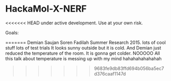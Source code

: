 # HackaMol-X-NERF

<<<<<<< HEAD
under active development.  Use at your own risk.

Goals:
 

=======
Demian 
Saujan
Soren 
Fadilah 
Summer Research 2015. lots of cool stuff
lots of test trials
It looks sunny outside but it is cold.
And Demian just reduced the temperature of the room. 
It is gonna get colder. NOOOOO
All this talk about temperature is messing up with my mind
hahahahahahahah
>>>>>>> 9683fe9db83ffd694b056ba5ec7d376caaf1147d
